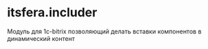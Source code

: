 # itsfera.includer
Модуль для 1c-bitrix позволяющий делать вставки компонентов в динамический контент
